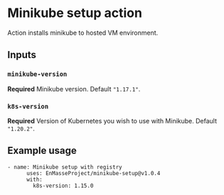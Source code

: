 # Minikube setup action

Action installs minikube to hosted VM environment.

## Inputs

### `minikube-version`

**Required** Minikube version. Default `"1.17.1"`.

### `k8s-version`

**Required** Version of Kubernetes you wish to use with Minikube. Default `"1.20.2"`.

## Example usage
```
- name: Minikube setup with registry
      uses: EnMasseProject/minikube-setup@v1.0.4
      with:
        k8s-version: 1.15.0
```
